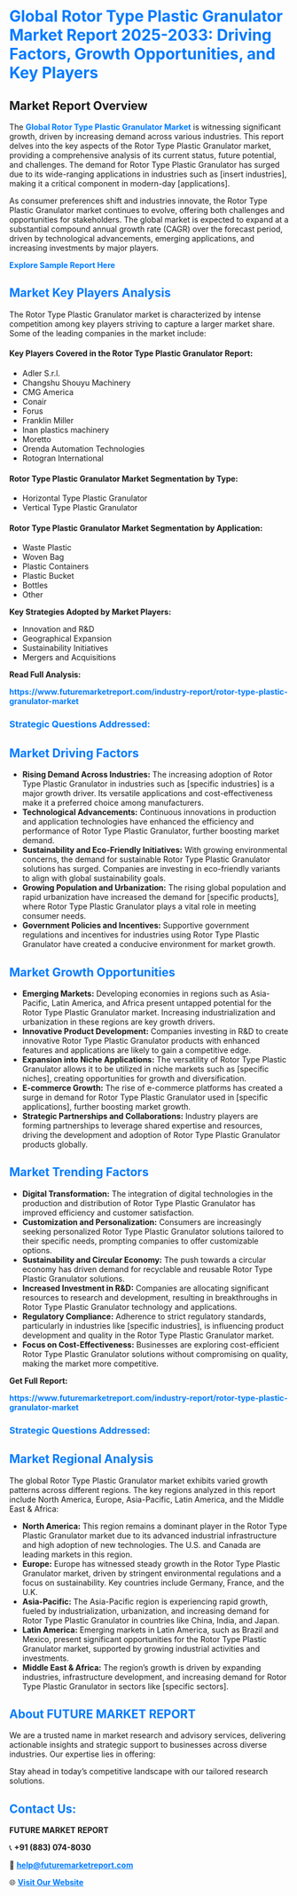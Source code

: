 <h1 style="color: #007BFF;">Global Rotor Type Plastic Granulator Market Report 2025-2033: Driving Factors, Growth Opportunities, and Key Players</h1>

<section id="overview">
<h2>Market Report Overview</h2>
<p>The <a href="https://www.futuremarketreport.com/industry-report/rotor-type-plastic-granulator-market" style="color: #007BFF; text-decoration: none;"><strong>Global Rotor Type Plastic Granulator Market</strong></a> is witnessing significant growth, driven by increasing demand across various industries. This report delves into the key aspects of the Rotor Type Plastic Granulator market, providing a comprehensive analysis of its current status, future potential, and challenges. The demand for Rotor Type Plastic Granulator has surged due to its wide-ranging applications in industries such as [insert industries], making it a critical component in modern-day [applications].</p>
<p>As consumer preferences shift and industries innovate, the Rotor Type Plastic Granulator market continues to evolve, offering both challenges and opportunities for stakeholders. The global market is expected to expand at a substantial compound annual growth rate (CAGR) over the forecast period, driven by technological advancements, emerging applications, and increasing investments by major players.</p>
</section>

<section id="overview">
<p><a href="https://www.futuremarketreport.com/request-sample/reportId=42515" style="color: #007BFF; text-decoration: none;"><strong>Explore Sample Report Here</strong></a></p>
</section>

<section id="key-players">
<h2 style="color: #007BFF;">Market Key Players Analysis</h2>
<p>The Rotor Type Plastic Granulator market is characterized by intense competition among key players striving to capture a larger market share. Some of the leading companies in the market include:</p>
<h4>Key Players Covered in the Rotor Type Plastic Granulator Report:</h4>
<ul><li>Adler S.r.l.</li><li>Changshu Shouyu Machinery</li><li>CMG America</li><li>Conair</li><li>Forus</li><li>Franklin Miller</li><li>Inan plastics machinery</li><li>Moretto</li><li>Orenda Automation Technologies</li><li>Rotogran International</li></ul>
<h4>Rotor Type Plastic Granulator Market Segmentation by Type:</h4>
<ul><li>Horizontal Type Plastic Granulator</li><li>Vertical Type Plastic Granulator</li></ul>

<h4>Rotor Type Plastic Granulator Market Segmentation by Application:</h4>
<ul><li>Waste Plastic</li><li>Woven Bag</li><li>Plastic Containers</li><li>Plastic Bucket</li><li>Bottles</li><li>Other</li></ul>
<p><strong>Key Strategies Adopted by Market Players:</strong></p>
<ul>
<li>Innovation and R&D</li>
<li>Geographical Expansion</li>
<li>Sustainability Initiatives</li>
<li>Mergers and Acquisitions</li>
</ul>
</section>

<section>
<p><strong>Read Full Analysis: </strong></p><a href="https://www.futuremarketreport.com/industry-report/rotor-type-plastic-granulator-market" style="color: #007BFF; text-decoration: none;"><strong>https://www.futuremarketreport.com/industry-report/rotor-type-plastic-granulator-market</strong></a>
<h3 style="color: #007BFF;">Strategic Questions Addressed:</h3>
</section>

<section id="driving-factors">
<h2 style="color: #007BFF;">Market Driving Factors</h2>
<ul>
<li><strong>Rising Demand Across Industries:</strong> The increasing adoption of Rotor Type Plastic Granulator in industries such as [specific industries] is a major growth driver. Its versatile applications and cost-effectiveness make it a preferred choice among manufacturers.</li>
<li><strong>Technological Advancements:</strong> Continuous innovations in production and application technologies have enhanced the efficiency and performance of Rotor Type Plastic Granulator, further boosting market demand.</li>
<li><strong>Sustainability and Eco-Friendly Initiatives:</strong> With growing environmental concerns, the demand for sustainable Rotor Type Plastic Granulator solutions has surged. Companies are investing in eco-friendly variants to align with global sustainability goals.</li>
<li><strong>Growing Population and Urbanization:</strong> The rising global population and rapid urbanization have increased the demand for [specific products], where Rotor Type Plastic Granulator plays a vital role in meeting consumer needs.</li>
<li><strong>Government Policies and Incentives:</strong> Supportive government regulations and incentives for industries using Rotor Type Plastic Granulator have created a conducive environment for market growth.</li>
</ul>
</section>

<section id="growth-opportunities">
<h2 style="color: #007BFF;">Market Growth Opportunities</h2>
<ul>
<li><strong>Emerging Markets:</strong> Developing economies in regions such as Asia-Pacific, Latin America, and Africa present untapped potential for the Rotor Type Plastic Granulator market. Increasing industrialization and urbanization in these regions are key growth drivers.</li>
<li><strong>Innovative Product Development:</strong> Companies investing in R&D to create innovative Rotor Type Plastic Granulator products with enhanced features and applications are likely to gain a competitive edge.</li>
<li><strong>Expansion into Niche Applications:</strong> The versatility of Rotor Type Plastic Granulator allows it to be utilized in niche markets such as [specific niches], creating opportunities for growth and diversification.</li>
<li><strong>E-commerce Growth:</strong> The rise of e-commerce platforms has created a surge in demand for Rotor Type Plastic Granulator used in [specific applications], further boosting market growth.</li>
<li><strong>Strategic Partnerships and Collaborations:</strong> Industry players are forming partnerships to leverage shared expertise and resources, driving the development and adoption of Rotor Type Plastic Granulator products globally.</li>
</ul>
</section>

<section id="trending-factors">
<h2 style="color: #007BFF;">Market Trending Factors</h2>
<ul>
<li><strong>Digital Transformation:</strong> The integration of digital technologies in the production and distribution of Rotor Type Plastic Granulator has improved efficiency and customer satisfaction.</li>
<li><strong>Customization and Personalization:</strong> Consumers are increasingly seeking personalized Rotor Type Plastic Granulator solutions tailored to their specific needs, prompting companies to offer customizable options.</li>
<li><strong>Sustainability and Circular Economy:</strong> The push towards a circular economy has driven demand for recyclable and reusable Rotor Type Plastic Granulator solutions.</li>
<li><strong>Increased Investment in R&D:</strong> Companies are allocating significant resources to research and development, resulting in breakthroughs in Rotor Type Plastic Granulator technology and applications.</li>
<li><strong>Regulatory Compliance:</strong> Adherence to strict regulatory standards, particularly in industries like [specific industries], is influencing product development and quality in the Rotor Type Plastic Granulator market.</li>
<li><strong>Focus on Cost-Effectiveness:</strong> Businesses are exploring cost-efficient Rotor Type Plastic Granulator solutions without compromising on quality, making the market more competitive.</li>
</ul>
</section>

<section>
<p><strong>Get Full Report: </strong></p><a href="https://www.futuremarketreport.com/industry-report/rotor-type-plastic-granulator-market" style="color: #007BFF; text-decoration: none;"><strong>https://www.futuremarketreport.com/industry-report/rotor-type-plastic-granulator-market</strong></a>
<h3 style="color: #007BFF;">Strategic Questions Addressed:</h3>
</section>


<section id="regional-analysis">
<h2 style="color: #007BFF;">Market Regional Analysis</h2>
<p>The global Rotor Type Plastic Granulator market exhibits varied growth patterns across different regions. The key regions analyzed in this report include North America, Europe, Asia-Pacific, Latin America, and the Middle East & Africa:</p>
<ul>
<li><strong>North America:</strong> This region remains a dominant player in the Rotor Type Plastic Granulator market due to its advanced industrial infrastructure and high adoption of new technologies. The U.S. and Canada are leading markets in this region.</li>
<li><strong>Europe:</strong> Europe has witnessed steady growth in the Rotor Type Plastic Granulator market, driven by stringent environmental regulations and a focus on sustainability. Key countries include Germany, France, and the U.K.</li>
<li><strong>Asia-Pacific:</strong> The Asia-Pacific region is experiencing rapid growth, fueled by industrialization, urbanization, and increasing demand for Rotor Type Plastic Granulator in countries like China, India, and Japan.</li>
<li><strong>Latin America:</strong> Emerging markets in Latin America, such as Brazil and Mexico, present significant opportunities for the Rotor Type Plastic Granulator market, supported by growing industrial activities and investments.</li>
<li><strong>Middle East & Africa:</strong> The region’s growth is driven by expanding industries, infrastructure development, and increasing demand for Rotor Type Plastic Granulator in sectors like [specific sectors].</li>
</ul>
</section>

<footer>
<h2 style="color: #007BFF;">About FUTURE MARKET REPORT</h2>
<p>We are a trusted name in market research and advisory services, delivering actionable insights and strategic support to businesses across diverse industries. Our expertise lies in offering:</p>

<p>Stay ahead in today’s competitive landscape with our tailored research solutions.</p>

<h2 style="color: #007BFF;">Contact Us:</h2>
<p><strong>FUTURE MARKET REPORT</strong></p>
<p>📞 <strong>+91 (883) 074-8030</strong></p>
<p>📧 <strong><a href="mailto:help@futuremarketreport.com" style="color: #007BFF;">help@futuremarketreport.com</a></strong></p>
<p>🌐 <strong><a href="https://www.futuremarketreport.com/" style="color: #007BFF;">Visit Our Website</a></strong></p>
</footer>